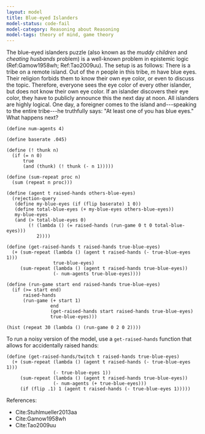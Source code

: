 ```yaml
---
layout: model
title: Blue-eyed Islanders
model-status: code-fail
model-category: Reasoning about Reasoning
model-tags: theory of mind, game theory
---
```


The blue-eyed islanders puzzle (also known as the *muddy children*
and *cheating husbands* problem) is a well-known problem in
epistemic logic (Ref:Gamow1958wh; Ref:Tao2009uu). The setup is as
follows: There is a tribe on a remote island. Out of the *n* people
in this tribe, *m* have blue eyes. Their religion forbids them to
know their own eye color, or even to discuss the topic. Therefore,
everyone sees the eye color of every other islander, but does not
know their own eye color. If an islander discovers their eye color,
they have to publicly announce this the next day at noon. All
islanders are highly logical. One day, a foreigner comes to the
island and---speaking to the entire tribe---he truthfully says: "At
least one of you has blue eyes."  What happens next?

    (define num-agents 4)
    
    (define baserate .045)
    
    (define (! thunk n)
      (if (= n 0)
          true
          (and (thunk) (! thunk (- n 1)))))
    
    (define (sum-repeat proc n)
      (sum (repeat n proc)))
    
    (define (agent t raised-hands others-blue-eyes)
      (rejection-query
       (define my-blue-eyes (if (flip baserate) 1 0))
       (define total-blue-eyes (+ my-blue-eyes others-blue-eyes))
       my-blue-eyes
       (and (> total-blue-eyes 0)
            (! (lambda () (= raised-hands (run-game 0 t 0 total-blue-eyes)))
               2))))
    
    (define (get-raised-hands t raised-hands true-blue-eyes)
      (+ (sum-repeat (lambda () (agent t raised-hands (- true-blue-eyes 1)))
                     true-blue-eyes)
         (sum-repeat (lambda () (agent t raised-hands true-blue-eyes))
                     (- num-agents true-blue-eyes))))
    
    (define (run-game start end raised-hands true-blue-eyes)
      (if (>= start end)
          raised-hands
          (run-game (+ start 1)
                    end
                    (get-raised-hands start raised-hands true-blue-eyes)
                    true-blue-eyes)))
    
    (hist (repeat 30 (lambda () (run-game 0 2 0 2))))

To run a noisy version of the model, use a `get-raised-hands` function that allows for accidentally raised hands:
    
    (define (get-raised-hands/twitch t raised-hands true-blue-eyes)
      (+ (sum-repeat (lambda () (agent t raised-hands (- true-blue-eyes 1)))
                     (- true-blue-eyes 1))
         (sum-repeat (lambda () (agent t raised-hands true-blue-eyes))
                     (- num-agents (+ true-blue-eyes)))
         (if (flip .1) 1 (agent t raised-hands (- true-blue-eyes 1)))))

References:

- Cite:Stuhlmueller2013aa
- Cite:Gamow1958wh
- Cite:Tao2009uu
